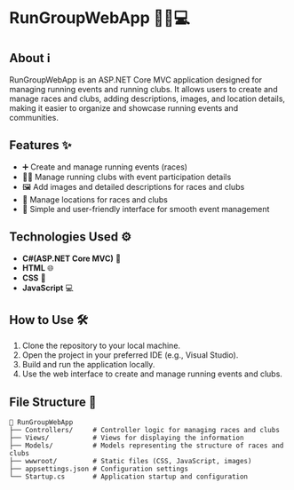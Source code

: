 # RunGroupWebApp 🏃‍♂️💻

## About ℹ️
RunGroupWebApp is an ASP.NET Core MVC application designed for managing running events and running clubs. It allows users to create and manage races and clubs, adding descriptions, images, and location details, making it easier to organize and showcase running events and communities.

## Features ✨
- ➕ Create and manage running events (races)
- 🏃‍♀️ Manage running clubs with event participation details
- 🖼️ Add images and detailed descriptions for races and clubs
- 📍 Manage locations for races and clubs
- 🚀 Simple and user-friendly interface for smooth event management

## Technologies Used ⚙️
- **C#(ASP.NET Core MVC)** 🚀
- **HTML** 🌐
- **CSS** 🎨
- **JavaScript** 💻

## How to Use 🛠️
1. Clone the repository to your local machine.
2. Open the project in your preferred IDE (e.g., Visual Studio).
3. Build and run the application locally.
4. Use the web interface to create and manage running events and clubs.

## File Structure 📂
```plaintext
📂 RunGroupWebApp
├── Controllers/     # Controller logic for managing races and clubs
├── Views/           # Views for displaying the information
├── Models/          # Models representing the structure of races and clubs
├── wwwroot/         # Static files (CSS, JavaScript, images)
├── appsettings.json # Configuration settings
└── Startup.cs       # Application startup and configuration
```
